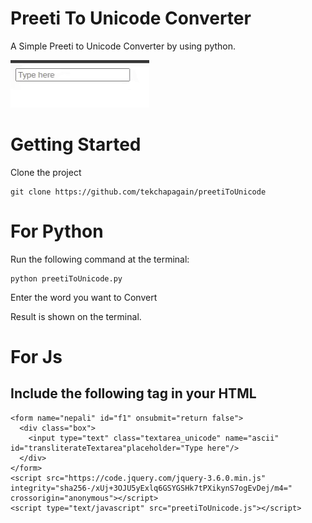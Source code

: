 # Preeti To Unicode Converter
A Simple Preeti to Unicode Converter by using python.

![alt-text](https://github.com/tekchapagain/preetiToUnicode/blob/main/output.gif)

# Getting Started

Clone the project

```
git clone https://github.com/tekchapagain/preetiToUnicode

```
# For Python
Run the following command at the terminal:
```
python preetiToUnicode.py 

```
Enter the word you want to Convert

Result is shown on the terminal.

# For Js

## Include the following tag in your HTML

```
<form name="nepali" id="f1" onsubmit="return false">
  <div class="box">
    <input type="text" class="textarea_unicode" name="ascii" id="transliterateTextarea"placeholder="Type here"/>
  </div>
</form>
<script src="https://code.jquery.com/jquery-3.6.0.min.js" integrity="sha256-/xUj+3OJU5yExlq6GSYGSHk7tPXikynS7ogEvDej/m4=" crossorigin="anonymous"></script>
<script type="text/javascript" src="preetiToUnicode.js"></script>
```
